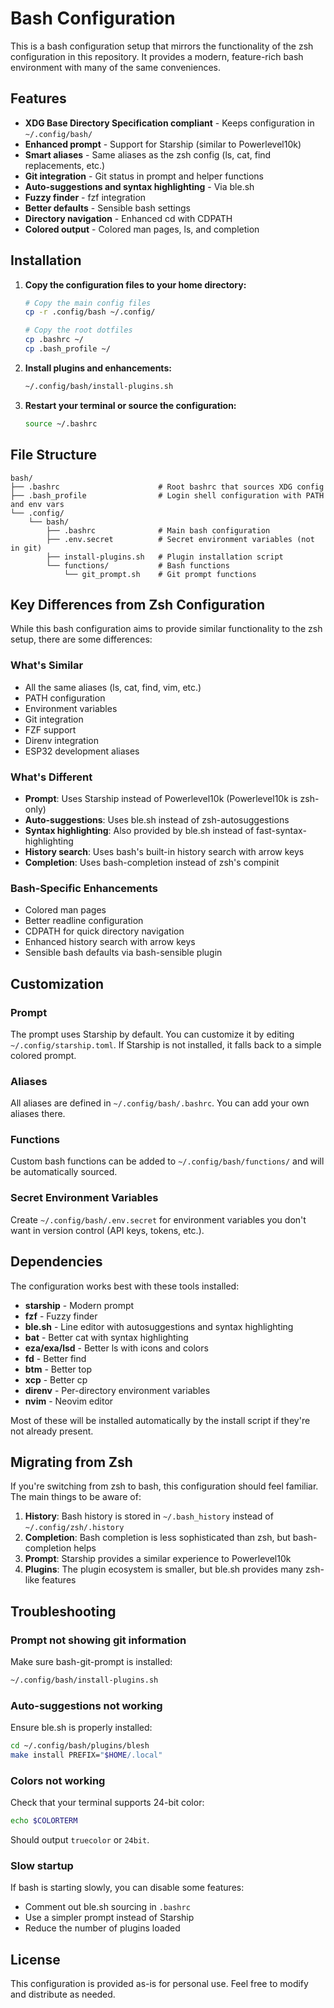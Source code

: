 # Bash Configuration

This is a bash configuration setup that mirrors the functionality of the zsh configuration in this repository. It provides a modern, feature-rich bash environment with many of the same conveniences.

## Features

- **XDG Base Directory Specification compliant** - Keeps configuration in `~/.config/bash/`
- **Enhanced prompt** - Support for Starship (similar to Powerlevel10k)
- **Smart aliases** - Same aliases as the zsh config (ls, cat, find replacements, etc.)
- **Git integration** - Git status in prompt and helper functions
- **Auto-suggestions and syntax highlighting** - Via ble.sh
- **Fuzzy finder** - fzf integration
- **Better defaults** - Sensible bash settings
- **Directory navigation** - Enhanced cd with CDPATH
- **Colored output** - Colored man pages, ls, and completion

## Installation

1. **Copy the configuration files to your home directory:**
   ```bash
   # Copy the main config files
   cp -r .config/bash ~/.config/
   
   # Copy the root dotfiles
   cp .bashrc ~/
   cp .bash_profile ~/
   ```

2. **Install plugins and enhancements:**
   ```bash
   ~/.config/bash/install-plugins.sh
   ```

3. **Restart your terminal or source the configuration:**
   ```bash
   source ~/.bashrc
   ```

## File Structure

```
bash/
├── .bashrc                      # Root bashrc that sources XDG config
├── .bash_profile                # Login shell configuration with PATH and env vars
└── .config/
    └── bash/
        ├── .bashrc              # Main bash configuration
        ├── .env.secret          # Secret environment variables (not in git)
        ├── install-plugins.sh   # Plugin installation script
        └── functions/           # Bash functions
            └── git_prompt.sh    # Git prompt functions
```

## Key Differences from Zsh Configuration

While this bash configuration aims to provide similar functionality to the zsh setup, there are some differences:

### What's Similar
- All the same aliases (ls, cat, find, vim, etc.)
- PATH configuration
- Environment variables
- Git integration
- FZF support
- Direnv integration
- ESP32 development aliases

### What's Different
- **Prompt**: Uses Starship instead of Powerlevel10k (Powerlevel10k is zsh-only)
- **Auto-suggestions**: Uses ble.sh instead of zsh-autosuggestions
- **Syntax highlighting**: Also provided by ble.sh instead of fast-syntax-highlighting
- **History search**: Uses bash's built-in history search with arrow keys
- **Completion**: Uses bash-completion instead of zsh's compinit

### Bash-Specific Enhancements
- Colored man pages
- Better readline configuration
- CDPATH for quick directory navigation
- Enhanced history search with arrow keys
- Sensible bash defaults via bash-sensible plugin

## Customization

### Prompt
The prompt uses Starship by default. You can customize it by editing `~/.config/starship.toml`. If Starship is not installed, it falls back to a simple colored prompt.

### Aliases
All aliases are defined in `~/.config/bash/.bashrc`. You can add your own aliases there.

### Functions
Custom bash functions can be added to `~/.config/bash/functions/` and will be automatically sourced.

### Secret Environment Variables
Create `~/.config/bash/.env.secret` for environment variables you don't want in version control (API keys, tokens, etc.).

## Dependencies

The configuration works best with these tools installed:
- **starship** - Modern prompt
- **fzf** - Fuzzy finder
- **ble.sh** - Line editor with autosuggestions and syntax highlighting
- **bat** - Better cat with syntax highlighting
- **eza/exa/lsd** - Better ls with icons and colors
- **fd** - Better find
- **btm** - Better top
- **xcp** - Better cp
- **direnv** - Per-directory environment variables
- **nvim** - Neovim editor

Most of these will be installed automatically by the install script if they're not already present.

## Migrating from Zsh

If you're switching from zsh to bash, this configuration should feel familiar. The main things to be aware of:

1. **History**: Bash history is stored in `~/.bash_history` instead of `~/.config/zsh/.history`
2. **Completion**: Bash completion is less sophisticated than zsh, but bash-completion helps
3. **Prompt**: Starship provides a similar experience to Powerlevel10k
4. **Plugins**: The plugin ecosystem is smaller, but ble.sh provides many zsh-like features

## Troubleshooting

### Prompt not showing git information
Make sure bash-git-prompt is installed:
```bash
~/.config/bash/install-plugins.sh
```

### Auto-suggestions not working
Ensure ble.sh is properly installed:
```bash
cd ~/.config/bash/plugins/blesh
make install PREFIX="$HOME/.local"
```

### Colors not working
Check that your terminal supports 24-bit color:
```bash
echo $COLORTERM
```
Should output `truecolor` or `24bit`.

### Slow startup
If bash is starting slowly, you can disable some features:
- Comment out ble.sh sourcing in `.bashrc`
- Use a simpler prompt instead of Starship
- Reduce the number of plugins loaded

## License

This configuration is provided as-is for personal use. Feel free to modify and distribute as needed.
